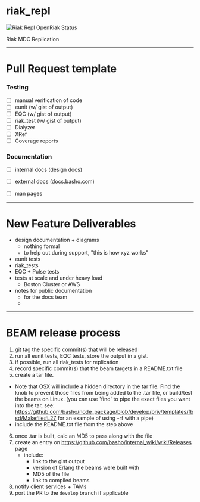 riak_repl
=========

![Riak Repl OpenRiak Status](https://github.com/OpenRiak/riak_repl/actions/workflows/erlang.yml/badge.svg?branch=openriak-3.4)

Riak MDC Replication

--- 
# Pull Request template

### Testing
- [ ] manual verification of code
- [ ] eunit     (w/ gist of output) 
- [ ] EQC       (w/ gist of output) 
- [ ] riak_test (w/ gist of output) 
- [ ] Dialyzer
- [ ] XRef
- [ ] Coverage reports

### Documentation
- [ ] internal docs (design docs)
- [ ] external docs (docs.basho.com)
- [ ] man pages


---

# New Feature Deliverables

- design documentation + diagrams
  - nothing formal
  - to help out during support, "this is how xyz works"
- eunit tests
- riak_tests
- EQC + Pulse tests
- tests at scale and under heavy load
  - Boston Cluster or AWS
- notes for public documentation
  - for the docs team   
  - 
  
---

# BEAM release process

1. git tag the specific commit(s) that will be released
2. run all eunit tests, EQC tests, store the output in a gist.
3. if possible, run all riak_tests for replication
4. record specific commit(s) that the beam targets in a README.txt file
5. create a tar file. 
  - Note that OSX will include a hidden directory in the tar file. Find the knob to prevent those files from being added to the .tar file, or build/test the beams on Linux. (you can use 'find' to pipe the exact files you want into the tar, see: https://github.com/basho/node_package/blob/develop/priv/templates/fbsd/Makefile#L27 for an example of using -rf with a pipe)
  - include the README.txt file from the step above
6. once .tar is built, calc an MD5 to pass along with the file
7. create an entry on https://github.com/basho/internal_wiki/wiki/Releases page
	- include:
		- link to the gist output
		- version of Erlang the beams were built with
		- MD5 of the file
		- link to compiled beams		
8. notify client services + TAMs
9. port the PR to the `develop` branch if applicable


